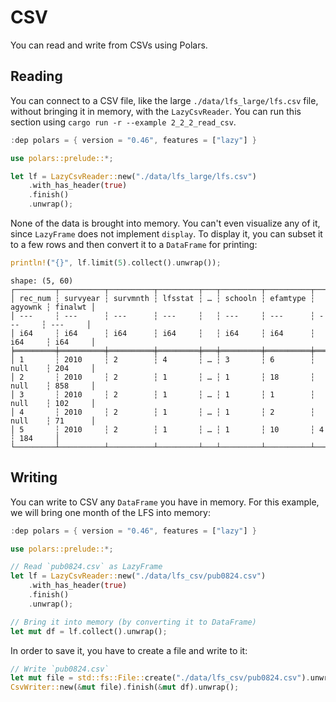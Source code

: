 # CSV

You can read and write from CSVs using Polars.

## Reading

You can connect to a CSV file, like the large `./data/lfs_large/lfs.csv` file, without bringing it in memory, with the `LazyCsvReader`. You can run this section using `cargo run -r --example 2_2_2_read_csv`.

```rust
:dep polars = { version = "0.46", features = ["lazy"] }

use polars::prelude::*;

let lf = LazyCsvReader::new("./data/lfs_large/lfs.csv")
    .with_has_header(true)
    .finish()
    .unwrap();
```

None of the data is brought into memory. You can't even visualize any of it, since `LazyFrame` does not implement `display`. To display it, you can subset it to a few rows and then convert it to a `DataFrame` for printing: 

```Rust
println!("{}", lf.limit(5).collect().unwrap());
```

```
shape: (5, 60)
┌─────────┬──────────┬──────────┬─────────┬───┬─────────┬──────────┬─────────┬─────────┐
│ rec_num ┆ survyear ┆ survmnth ┆ lfsstat ┆ … ┆ schooln ┆ efamtype ┆ agyownk ┆ finalwt │
│ ---     ┆ ---      ┆ ---      ┆ ---     ┆   ┆ ---     ┆ ---      ┆ ---     ┆ ---     │
│ i64     ┆ i64      ┆ i64      ┆ i64     ┆   ┆ i64     ┆ i64      ┆ i64     ┆ i64     │
╞═════════╪══════════╪══════════╪═════════╪═══╪═════════╪══════════╪═════════╪═════════╡
│ 1       ┆ 2010     ┆ 2        ┆ 4       ┆ … ┆ 3       ┆ 6        ┆ null    ┆ 204     │
│ 2       ┆ 2010     ┆ 2        ┆ 1       ┆ … ┆ 1       ┆ 18       ┆ null    ┆ 858     │
│ 3       ┆ 2010     ┆ 2        ┆ 1       ┆ … ┆ 1       ┆ 1        ┆ null    ┆ 102     │
│ 4       ┆ 2010     ┆ 2        ┆ 1       ┆ … ┆ 1       ┆ 2        ┆ null    ┆ 71      │
│ 5       ┆ 2010     ┆ 2        ┆ 1       ┆ … ┆ 1       ┆ 10       ┆ 4       ┆ 184     │
└─────────┴──────────┴──────────┴─────────┴───┴─────────┴──────────┴─────────┴─────────┘
```

## Writing

You can write to CSV any `DataFrame` you have in memory. For this example, we will bring one month of the LFS into memory:

```Rust
:dep polars = { version = "0.46", features = ["lazy"] }

use polars::prelude::*;

// Read `pub0824.csv` as LazyFrame
let lf = LazyCsvReader::new("./data/lfs_csv/pub0824.csv")
    .with_has_header(true)
    .finish()
    .unwrap();

// Bring it into memory (by converting it to DataFrame)
let mut df = lf.collect().unwrap();
```

In order to save it, you have to create a file and write to it:

```Rust
// Write `pub0824.csv`
let mut file = std::fs::File::create("./data/lfs_csv/pub0824.csv").unwrap();
CsvWriter::new(&mut file).finish(&mut df).unwrap();
```